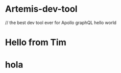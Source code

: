 # Artemis-dev-tool

// the best dev tool ever for Apollo graphQL
hello world
# Hello from Tim

# hola
